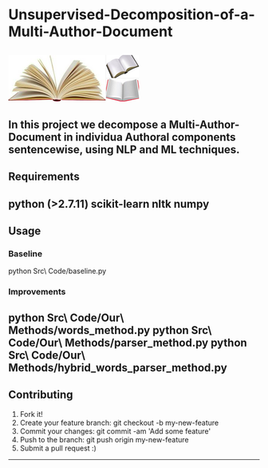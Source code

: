 # Unsupervised-Decomposition-of-a-Multi-Author-Document
![alt tag](https://github.com/kautsiitd/Unsupervised-Decomposition-of-a-Multi-Author-Document/blob/master/Images/Readme.png)
----------------------------------
In this project we decompose a Multi-Author-Document in individua Authoral components sentencewise, using NLP and ML techniques.
----------------------------------
## Requirements
python (>2.7.11)
scikit-learn
nltk
numpy
----------------------------------
## Usage
### Baseline
python Src\ Code/baseline.py
### Improvements
python Src\ Code/Our\ Methods/words_method.py
python Src\ Code/Our\ Methods/parser_method.py
python Src\ Code/Our\ Methods/hybrid_words_parser_method.py
----------------------------------
## Contributing
1. Fork it!
2. Create your feature branch: git checkout -b my-new-feature
3. Commit your changes: git commit -am 'Add some feature'
4. Push to the branch: git push origin my-new-feature
5. Submit a pull request :)
----------------------------------